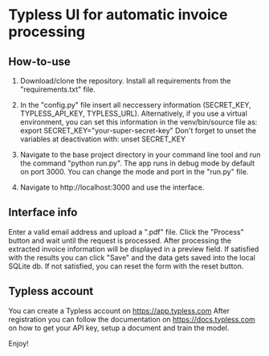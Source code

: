 # Typless UI for automatic invoice processing

## How-to-use
1. Download/clone the repository. Install all requirements from the "requirements.txt" file.

2. In the "config.py" file insert all neccessery information (SECRET_KEY, TYPLESS_API_KEY, TYPLESS_URL). 
Alternatively, if you use a virtual environment, you can set this information in the venv/bin/source file as:
export SECRET_KEY="your-super-secret-key"
Don't forget to unset the variables at deactivation with:
unset SECRET_KEY

3. Navigate to the base project directory in your command line tool and run the command "python run.py". The app runs
in debug mode by default on port 3000. You can change the mode and port in the "run.py" file.

4. Navigate to http://localhost:3000 and use the interface.


## Interface info
Enter a valid email address and upload a ".pdf" file. 
Click the "Process" button and wait until the request is processed. 
After processing the extracted invoice information will be displayed in a preview field. 
If satisfied with the results you can click "Save" and the data gets saved into the local SQLite db.
If not satisfied, you can reset the form with the reset button.


## Typless account
You can create a Typless account on https://app.typless.com
After registration you can follow the documentation on https://docs.typless.com on how to get your API key,
setup a document and train the model.

Enjoy!